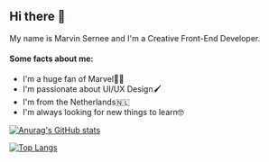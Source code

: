 ## Hi there 👋
My name is Marvin Sernee and I'm a Creative Front-End Developer.

#### Some facts about me:
- I'm a huge fan of Marvel🦸‍♀️
- I'm passionate about UI/UX Design🖌
- I'm from the Netherlands🇳🇱
- I'm always looking for new things to learn🤓

[![Anurag's GitHub stats](https://github-readme-stats.vercel.app/api?username=MarvinMichel)](https://github.com/anuraghazra/github-readme-stats)

[![Top Langs](https://github-readme-stats.vercel.app/api/top-langs/?username=MarvinMichel&exclude_repo=github-readme-stats,anuraghazra.github.io)](https://github.com/anuraghazra/github-readme-stats)
